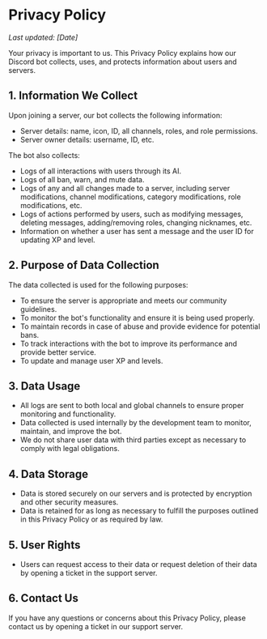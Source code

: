 # Privacy Policy

_Last updated: [Date]_

Your privacy is important to us. This Privacy Policy explains how our Discord bot collects, uses, and protects information about users and servers.

## 1. Information We Collect

Upon joining a server, our bot collects the following information:
- Server details: name, icon, ID, all channels, roles, and role permissions.
- Server owner details: username, ID, etc.

The bot also collects:
- Logs of all interactions with users through its AI.
- Logs of all ban, warn, and mute data.
- Logs of any and all changes made to a server, including server modifications, channel modifications, category modifications, role modifications, etc.
- Logs of actions performed by users, such as modifying messages, deleting messages, adding/removing roles, changing nicknames, etc.
- Information on whether a user has sent a message and the user ID for updating XP and level.

## 2. Purpose of Data Collection

The data collected is used for the following purposes:
- To ensure the server is appropriate and meets our community guidelines.
- To monitor the bot's functionality and ensure it is being used properly.
- To maintain records in case of abuse and provide evidence for potential bans.
- To track interactions with the bot to improve its performance and provide better service.
- To update and manage user XP and levels.

## 3. Data Usage

- All logs are sent to both local and global channels to ensure proper monitoring and functionality.
- Data collected is used internally by the development team to monitor, maintain, and improve the bot.
- We do not share user data with third parties except as necessary to comply with legal obligations.

## 4. Data Storage

- Data is stored securely on our servers and is protected by encryption and other security measures.
- Data is retained for as long as necessary to fulfill the purposes outlined in this Privacy Policy or as required by law.

## 5. User Rights

- Users can request access to their data or request deletion of their data by opening a ticket in the support server.

## 6. Contact Us

If you have any questions or concerns about this Privacy Policy, please contact us by opening a ticket in our support server.
